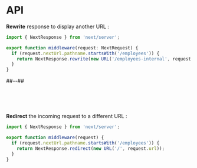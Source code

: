 <!-- .slide: class="two-column with-code " -->

# API

**Rewrite** response to display another URL :

```js
import { NextResponse } from 'next/server';

export function middleware(request: NextRequest) {
  if (request.nextUrl.pathname.startsWith('/employees')) {
    return NextResponse.rewrite(new URL('/employees-internal', request.url));
  }
}
```

##--##

<br/> <br/> <br/>

**Redirect** the incoming request to a different URL :

```js
import { NextResponse } from 'next/server';

export function middleware(request) {
  if (request.nextUrl.pathname.startsWith('/employees')) {
    return NextResponse.redirect(new URL('/', request.url));
  }
}
```
